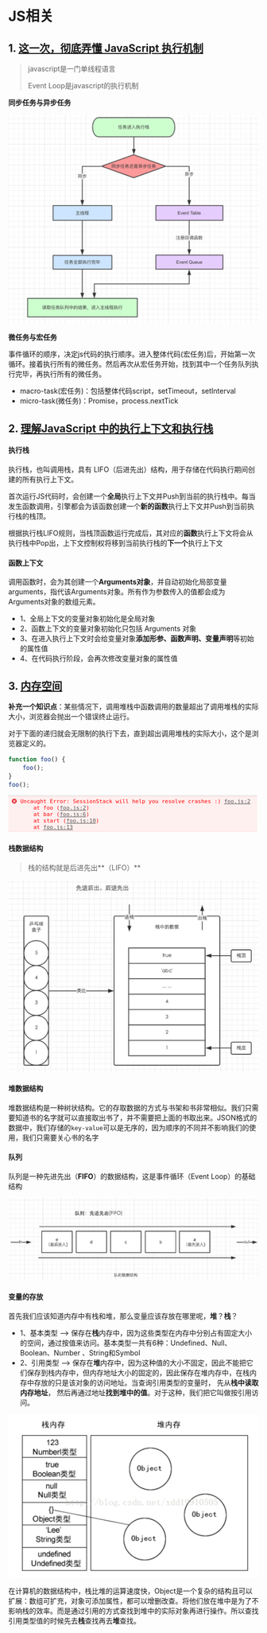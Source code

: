 # JS相关

## 1.  [这一次，彻底弄懂 JavaScript 执行机制](https://juejin.im/post/59e85eebf265da430d571f89)

> javascript是一门单线程语言
>
> Event Loop是javascript的执行机制



**同步任务与异步任务**

<img src="images/js执行机制" alt="img" style="zoom: 50%;" />



**微任务与宏任务**

事件循环的顺序，决定js代码的执行顺序。进入整体代码(宏任务)后，开始第一次循环。接着执行所有的微任务。然后再次从宏任务开始，找到其中一个任务队列执行完毕，再执行所有的微任务。

- macro-task(宏任务)：包括整体代码script，setTimeout，setInterval
- micro-task(微任务)：Promise，process.nextTick


## 2. [理解JavaScript 中的执行上下文和执行栈](https://muyiy.cn/blog/1/1.1.html#执行上下文的类型)



#### 执行栈

执行栈，也叫调用栈，具有 LIFO（后进先出）结构，用于存储在代码执行期间创建的所有执行上下文。

首次运行JS代码时，会创建一个**全局**执行上下文并Push到当前的执行栈中。每当发生函数调用，引擎都会为该函数创建一个**新的函数**执行上下文并Push到当前执行栈的栈顶。

根据执行栈LIFO规则，当栈顶函数运行完成后，其对应的**函数**执行上下文将会从执行栈中Pop出，上下文控制权将移到当前执行栈的**下一个**执行上下文



#### **函数上下文**

调用函数时，会为其创建一个**Arguments对象**，并自动初始化局部变量arguments，指代该Arguments对象。所有作为参数传入的值都会成为Arguments对象的数组元素。



- 1、全局上下文的变量对象初始化是全局对象
- 2、函数上下文的变量对象初始化只包括 Arguments 对象
- 3、在进入执行上下文时会给变量对象**添加形参、函数声明、变量声明**等初始的属性值
- 4、在代码执行阶段，会再次修改变量对象的属性值



## 3. [内存空间](https://muyiy.cn/blog/1/1.3.html#栈数据结构)

**补充一个知识点**：某些情况下，调用堆栈中函数调用的数量超出了调用堆栈的实际大小，浏览器会抛出一个错误终止运行。

对于下面的递归就会无限制的执行下去，直到超出调用堆栈的实际大小，这个是浏览器定义的。

```js
function foo() {
    foo();
}
foo();
```

![image-20191230183128020](../images/image-20191230183128020.png)

#### 

#### 栈数据结构

> 栈的结构就是后进先出**（LIFO）**

![image-20191230194800754](../images/image-20191230194800754.png)



#### 堆数据结构

堆数据结构是一种树状结构。它的存取数据的方式与书架和书非常相似。我们只需要知道书的名字就可以直接取出书了，并不需要把上面的书取出来。JSON格式的数据中，我们存储的`key-value`可以是无序的，因为顺序的不同并不影响我们的使用，我们只需要关心书的名字



#### 队列

队列是一种先进先出（**FIFO**）的数据结构，这是事件循环（Event Loop）的基础结构

![image-20191230200226522](../images/image-20191230200226522.png)



#### 变量的存放

首先我们应该知道内存中有栈和堆，那么变量应该存放在哪里呢，**堆**？**栈**？

- 1、基本类型 --> 保存在**栈**内存中，因为这些类型在内存中分别占有固定大小的空间，通过按值来访问。基本类型一共有6种：Undefined、Null、Boolean、Number 、String和Symbol
- 2、引用类型 --> 保存在**堆**内存中，因为这种值的大小不固定，因此不能把它们保存到栈内存中，但内存地址大小的固定的，因此保存在堆内存中，在栈内存中存放的只是该对象的访问地址。当查询引用类型的变量时， 先从**栈中读取内存地址**， 然后再通过地址**找到堆中的值**。对于这种，我们把它叫做按引用访问。

![image-20191230202146236](../images/image-20191230202146236.png)

在计算机的数据结构中，栈比堆的运算速度快，Object是一个复杂的结构且可以扩展：数组可扩充，对象可添加属性，都可以增删改查。将他们放在堆中是为了不影响栈的效率。而是通过引用的方式查找到堆中的实际对象再进行操作。所以查找引用类型值的时候先去**栈**查找再去**堆**查找。
